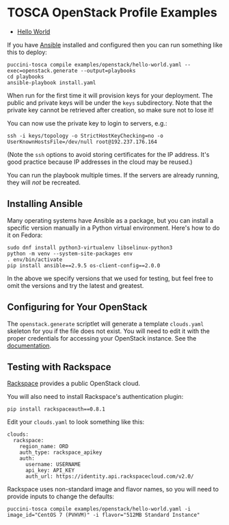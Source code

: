 TOSCA OpenStack Profile Examples
================================

* [Hello World](hello-world.yaml)

If you have [Ansible](https://www.ansible.com/) installed and configured then you can run something
like this to deploy: 

    puccini-tosca compile examples/openstack/hello-world.yaml --exec=openstack.generate --output=playbooks
    cd playbooks
    ansible-playbook install.yaml

When run for the first time it will provision keys for your deployment. The public and private keys
will be under the `keys` subdirectory. Note that the private key cannot be retrieved after creation,
so make sure not to lose it!

You can now use the private key to login to servers, e.g.:

    ssh -i keys/topology -o StrictHostKeyChecking=no -o UserKnownHostsFile=/dev/null root@192.237.176.164

(Note the `ssh` options to avoid storing certificates for the IP address. It's good practice because
IP addresses in the cloud may be reused.)

You can run the playbook multiple times. If the servers are already running, they will *not* be
recreated.


Installing Ansible
------------------

Many operating systems have Ansible as a package, but you can install a specific version manually
in a Python virtual environment. Here's how to do it on Fedora:

    sudo dnf install python3-virtualenv libselinux-python3
    python -m venv --system-site-packages env
    . env/bin/activate
    pip install ansible==2.9.5 os-client-config==2.0.0

In the above we specify versions that we used for testing, but feel free to omit the versions and
try the latest and greatest.


Configuring for Your OpenStack
------------------------------

The `openstack.generate` scriptlet will generate a template `clouds.yaml` skeleton for you if the
file does not exist. You will need to edit it with the proper credentials for accessing your
OpenStack instance.
See the [documentation](https://docs.openstack.org/python-openstackclient/pike/configuration/).


Testing with Rackspace
----------------------

[Rackspace](https://www.rackspace.com/) provides a public OpenStack cloud.

You will also need to install Rackspace's authentication plugin:

    pip install rackspaceauth==0.8.1

Edit your `clouds.yaml` to look something like this:

    clouds:
      rackspace:
        region_name: ORD
        auth_type: rackspace_apikey
        auth:
          username: USERNAME
          api_key: API_KEY
          auth_url: https://identity.api.rackspacecloud.com/v2.0/

Rackspace uses non-standard image and flavor names, so you will need to provide inputs to change
the defaults:

    puccini-tosca compile examples/openstack/hello-world.yaml -i image_id="CentOS 7 (PVHVM)" -i flavor="512MB Standard Instance"
